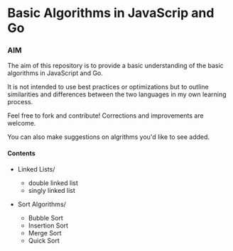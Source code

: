 # Basic Algorithms in JavaScrip and Go

### AIM

The aim of this repository is to provide a basic understanding of the basic algorithms in JavaScript and Go.

It is not intended to use best practices or optimizations but to outline similarities and differences between the two languages in my own learning process.

Feel free to fork and contribute!
Corrections and improvements are welcome.

You can also make suggestions on algrithms you'd like to see added.

#### Contents

- Linked Lists/

  - double linked list
  - singly linked list

- Sort Algorithms/

  - Bubble Sort
  - Insertion Sort
  - Merge Sort
  - Quick Sort
